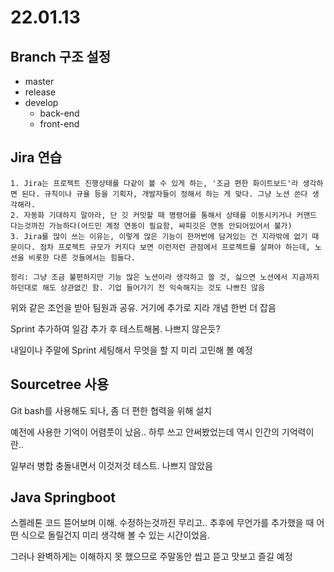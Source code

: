 # 22.01.13

## Branch 구조 설정

- master
- release
- develop
  - back-end
  - front-end



## Jira 연습

```
1. Jira는 프로젝트 진행상태를 다같이 볼 수 있게 하는, '조금 편한 화이트보드'라 생각하면 된다. 규칙이나 규율 등을 기획자, 개발자들이 정해서 하는 게 맞다. 그냥 노션 쓴다 생각해라.
2. 자동화 기대하지 말아라, 단 깃 커밋할 때 명령어를 통해서 상태를 이동시키거나 커맨드 다는것까진 가능하다(어드민 계정 연동이 필요함, 싸피깃은 연동 안되어있어서 불가)
3. Jira를 많이 쓰는 이유는, 이렇게 많은 기능이 한꺼번에 담겨있는 건 지라밖에 없기 때문이다. 점차 프로젝트 규모가 커지다 보면 이런저런 관점에서 프로젝트를 살펴야 하는데, 노션을 비롯한 다른 것들에서는 힘들다.

정리: 그냥 조금 불편하지만 기능 많은 노션이라 생각하고 쓸 것, 싫으면 노션에서 지금까지 하던대로 해도 상관없긴 함. 기업 들어가기 전 익숙해지는 것도 나쁘진 않음
```

위와 같은 조언을 받아 팀원과 공유. 거기에 추가로 지라 개념 한번 더 잡음

Sprint 추가하여 일감 추가 후 테스트해봄. 나쁘지 않은듯?

내일이나 주말에 Sprint 세팅해서 무엇을 할 지 미리 고민해 볼 예정



## Sourcetree 사용

Git bash를 사용해도 되나, 좀 더 편한 협력을 위해 설치

예전에 사용한 기억이 어렴풋이 났음.. 하루 쓰고 안써봤었는데 역시 인간의 기억력이란..

일부러 병합 충돌내면서 이것저것 테스트. 나쁘지 않았음



## Java Springboot

스켈레톤 코드 뜯어보며 이해. 수정하는것까진 무리고.. 추후에 무언가를 추가했을 때 어떤 식으로 돌릴건지 미리 생각해 볼 수 있는 시간이었음.

그러나 완벽하게는 이해하지 못 했으므로 주말동안 씹고 뜯고 맛보고 즐길 예정


